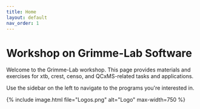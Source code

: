 ```yaml
---
title: Home
layout: default
nav_order: 1
---
```


# Workshop on Grimme-Lab Software

Welcome to the Grimme-Lab workshop. This page provides materials and exercises for xtb, crest, censo, and QCxMS-related tasks and applications.  

Use the sidebar on the left to navigate to the programs you're interested in.  

{% include image.html file="Logos.png" alt="Logo" max-width=750 %}
